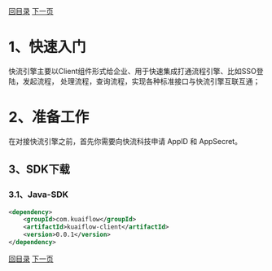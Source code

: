 [回目录](../README.md)
[下一页](sso.md)

# 1、快速入门
快流引擎主要以Client组件形式给企业、用于快速集成打通流程引擎、比如SSO登陆，发起流程，
处理流程，查询流程，实现各种标准接口与快流引擎互联互通；

# 2、准备工作
在对接快流引擎之前，首先你需要向快流科技申请 AppID 和 AppSecret。

## 3、SDK下载
### 3.1、Java-SDK
```xml
<dependency>
    <groupId>com.kuaiflow</groupId>
    <artifactId>kuaiflow-client</artifactId>
    <version>0.0.1</version>
</dependency>
```



[回目录](../README.md)
[下一页](sso.md)
